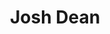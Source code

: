 ---
title: "Josh Dean"
presenter_id: josh_dean
permalink: /member_full_presentations/josh_dean
layout: member_all_presentations
---
